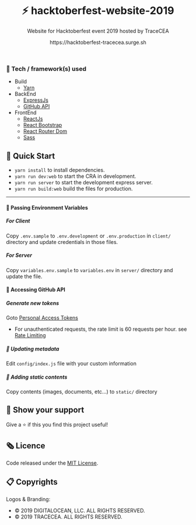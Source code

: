 <h1 align="center">⚡️ hacktoberfest-website-2019</h1>
<p align="center">Website for Hacktoberfest event 2019 hosted by TraceCEA</p>
<p align="center">https://hacktoberfest-tracecea.surge.sh</p>
<br>

### 🧰 Tech / framework(s) used

- Build
     - [Yarn](https://yarnpkg.com/lang/en/)
- BackEnd
    - [ExpressJs](https://expressjs.com/)
    - [GitHub API](https://github.com/octokit/rest.js/)
- FrontEnd
    - [ReactJs](https://reactjs.org/)
    - [React Bootstrap](https://react-bootstrap.github.io/)
    - [React Router Dom](https://www.npmjs.com/package/react-router-dom)
    - [Sass](https://sass-lang.com/)
 
## 🚀 Quick Start

- `yarn install` to install dependencies.
- `yarn run dev:web` to start the CRA in development.
- `yarn run server` to start the development express server.
- `yarn run build:web` build the files for production.

<hr />

#### 🌟 Passing Environment Variables

##### For Client

Copy `.env.sample` to `.env.development` or `.env.production` in `client/` directory and update credentials in those files.

##### For Server

Copy `variables.env.sample` to `variables.env` in `server/` directory and update the file.

#### 🌟 Accessing GitHub API

##### Generate new tokens

Goto [Personal Access Tokens](https://github.com/settings/tokens)

- For unauthenticated requests, the rate limit is 60 requests per
  hour.
  see [Rate Limiting](https://developer.github.com/v3/#rate-limiting)

##### 🌟 Updating metadata

Edit `config/index.js` file with your custom information

##### 🌟 Adding static contents

Copy contents (images, documents, etc...) to `static/` directory

## 🖤 Show your support

Give a ⭐ if this you find this project useful!

## 🗞 Licence

Code released under the [MIT License](LICENSE).

## 📋 Copyrights

Logos & Branding:

- © 2019 DIGITALOCEAN, LLC. ALL RIGHTS RESERVED.
- © 2019 TRACECEA. ALL RIGHTS RESERVED.
